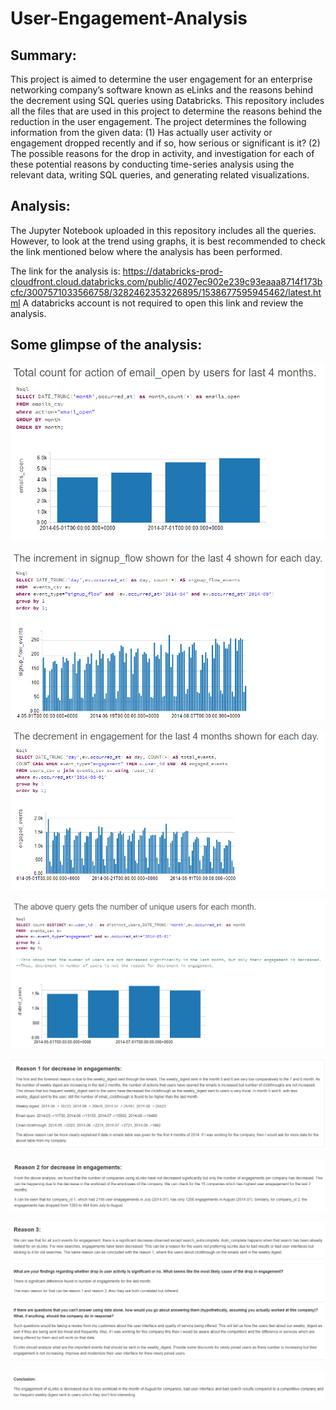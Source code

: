 # User-Engagement-Analysis
## Summary:
This project is aimed to determine the user engagement for an enterprise networking company’s software known as eLinks and the reasons behind the decrement using SQL queries using Databricks. This repository includes all the files that are used in this project to determine the reasons behind the reduction in the user engagement. The project determines the following information from the given data:
(1) Has actually user activity or engagement dropped recently and if so, how serious or significant is it?
(2) The possible reasons for the drop in activity, and investigation for each of these potential reasons by conducting time-series analysis using the relevant data, writing SQL queries, and generating related visualizations.

## Analysis:
The Jupyter Notebook uploaded in this repository includes all the queries. However, to look at the trend using graphs, it is best recommended to check the link mentioned below where the analysis has been performed. 

The link for the analysis is: https://databricks-prod-cloudfront.cloud.databricks.com/public/4027ec902e239c93eaaa8714f173bcfc/3007571033566758/3282462353226895/1538677595945462/latest.html
A databricks account is not required to open this link and review the analysis. 


## Some glimpse of the analysis:

![alt text here](AnalysisImages/EmailOpen.png)


![alt text here](AnalysisImages/SignupIncrement.png)


![alt text here](AnalysisImages/UserEngagementFourMonth.png)


![alt text here](AnalysisImages/UniqueUser4Months.png)


![alt text here](AnalysisImages/Reason1ForDecrement.png)


![alt text here](AnalysisImages/Reason2EngagementDecrement.png)


![alt text here](AnalysisImages/Reason3EngagementDecrement.png)


![alt text here](AnalysisImages/UserEngagementConclusion.png)

